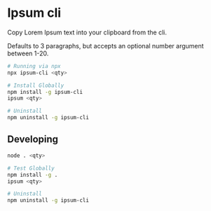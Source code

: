 # Ipsum cli

Copy Lorem Ipsum text into your clipboard from the cli.

Defaults to 3 paragraphs, but accepts an optional number argument between 1-20.

```bash
# Running via npx
npx ipsum-cli <qty>

# Install Globally
npm install -g ipsum-cli
ipsum <qty>

# Uninstall
npm uninstall -g ipsum-cli
```

## Developing

```bash
node . <qty>

# Test Globally
npm install -g .
ipsum <qty>

# Uninstall
npm uninstall -g ipsum-cli
```

<!-- ### Resources

- [Okta | Command Line Application with Node.js](https://developer.okta.com/blog/2019/06/18/command-line-app-with-nodejs) -->

